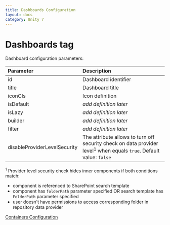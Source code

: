 ```yaml
---
title: Dashboards Configuration
layout: docs
category: Unity 7
---
```

# Dashboards tag

Dashboard configuration parameters:

| Parameter | Description |
|:----|:-------------------|
|id | Dashboard identifier |
|title | Dashboard title |
|iconCls | Icon definition |
|isDefault | *add definition later* |
|isLazy | *add definition later* |
|builder | *add definition later* |
|filter | *add definition later* |
|disableProviderLevelSecurity | The attribute allows to turn off security check on data provider level<sup>1</sup> when equals `true`. Default value: `false` |

<sup>1</sup> Provider level security check hides inner components if both conditions match:
- component is referenced to SharePoint search template
- component has `folderPath` parameter specified OR search template has `FolderPath` parameter specified
- user doesn't have permissions to access corresponding folder in repository data provider

[Containers Configuration](dashboards/container-tag.md)
